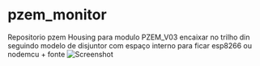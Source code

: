 # pzem_monitor
Repositorio pzem
Housing para modulo PZEM_V03 encaixar no trilho din seguindo modelo de disjuntor com espaço interno para ficar esp8266 ou nodemcu + fonte
![Screenshot](CASE_PZEM.bmp)

